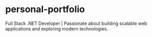 # personal-portfolio
Full Stack .NET Developer | Passionate about building scalable web applications and exploring modern technologies.
